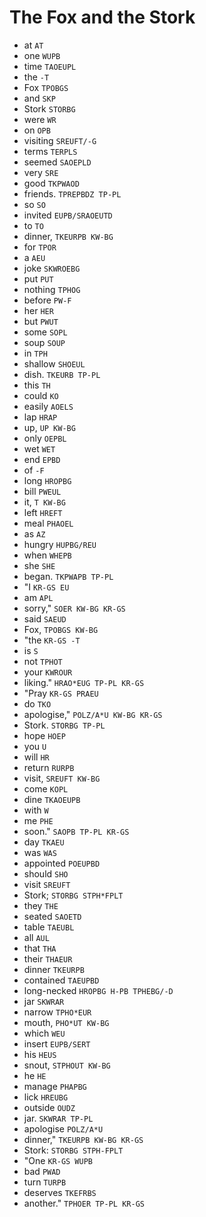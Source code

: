 # The Fox and the Stork

* at `AT`
* one `WUPB`
* time `TAOEUPL`
* the `-T`
* Fox `TPOBGS`
* and `SKP`
* Stork `STORBG`
* were `WR`
* on `OPB`
* visiting `SREUFT/-G`
* terms `TERPLS`
* seemed `SAOEPLD`
* very `SRE`
* good `TKPWAOD`
* friends. `TPREPBDZ TP-PL`
* so `SO`
* invited `EUPB/SRAOEUTD`
* to `TO`
* dinner, `TKEURPB KW-BG`
* for `TPOR`
* a `AEU`
* joke `SKWROEBG`
* put `PUT`
* nothing `TPHOG`
* before `PW-F`
* her `HER`
* but `PWUT`
* some `SOPL`
* soup `SOUP`
* in `TPH`
* shallow `SHOEUL`
* dish. `TKEURB TP-PL`
* this `TH`
* could `KO`
* easily `AOELS`
* lap `HRAP`
* up, `UP KW-BG`
* only `OEPBL`
* wet `WET`
* end `EPBD`
* of `-F`
* long `HROPBG`
* bill `PWEUL`
* it, `T KW-BG`
* left `HREFT`
* meal `PHAOEL`
* as `AZ`
* hungry `HUPBG/REU`
* when `WHEPB`
* she `SHE`
* began. `TKPWAPB TP-PL`
* "I `KR-GS EU`
* am `APL`
* sorry," `SOER KW-BG KR-GS`
* said `SAEUD`
* Fox, `TPOBGS KW-BG`
* "the `KR-GS -T`
* is `S`
* not `TPHOT`
* your `KWROUR`
* liking." `HRAO*EUG TP-PL KR-GS`
* "Pray `KR-GS PRAEU`
* do `TKO`
* apologise," `POLZ/A*U KW-BG KR-GS`
* Stork. `STORBG TP-PL`
* hope `HOEP`
* you `U`
* will `HR`
* return `RURPB`
* visit, `SREUFT KW-BG`
* come `KOPL`
* dine `TKAOEUPB`
* with `W`
* me `PHE`
* soon." `SAOPB TP-PL KR-GS`
* day `TKAEU`
* was `WAS`
* appointed `POEUPBD`
* should `SHO`
* visit `SREUFT`
* Stork; `STORBG STPH*FPLT`
* they `THE`
* seated `SAOETD`
* table `TAEUBL`
* all `AUL`
* that `THA`
* their `THAEUR`
* dinner `TKEURPB`
* contained `TAEUPBD`
* long-necked `HROPBG H-PB TPHEBG/-D`
* jar `SKWRAR`
* narrow `TPHO*EUR`
* mouth, `PHO*UT KW-BG`
* which `WEU`
* insert `EUPB/SERT`
* his `HEUS`
* snout, `STPHOUT KW-BG`
* he `HE`
* manage `PHAPBG`
* lick `HREUBG`
* outside `OUDZ`
* jar. `SKWRAR TP-PL`
* apologise `POLZ/A*U`
* dinner," `TKEURPB KW-BG KR-GS`
* Stork: `STORBG STPH-FPLT`
* "One `KR-GS WUPB`
* bad `PWAD`
* turn `TURPB`
* deserves `TKEFRBS`
* another." `TPHOER TP-PL KR-GS`
